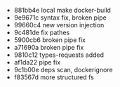 - 881bb4e local make docker-build
- 9e9671c syntax fix, broken pipe
- 99660c4 new version injection
- 9c481de fix pathes
- 5900cb6 broken pipe fix
- a71690a broken pipe fix
- 9810c12 types-requests added
- af1da22 pipe fix
- 9c1b00e deps scan, dockerignore
- f83567d more structured fs
